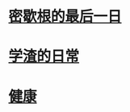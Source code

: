 # [密歇根的最后一日](https://github.com/gpuwangge/Diary/blob/main/documents/Diary1.md)  

# [学渣的日常](https://github.com/gpuwangge/Diary/blob/main/documents/Diary2.md)  

# [健康](https://github.com/gpuwangge/Miscellaneous/blob/main/documents/WeightLoss.md)   


